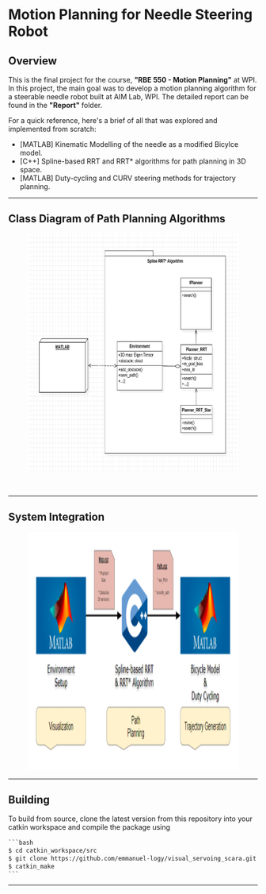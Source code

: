# Motion Planning for Needle Steering Robot

## Overview
This is the final project for the course, **"RBE 550 - Motion Planning"** at WPI. In this project, the main goal was to develop a motion planning algorithm for a steerable needle robot built at AIM Lab, WPI. The detailed report can be found in the **"Report"** folder. 

For a quick reference, here's a brief of all that was explored and implemented from scratch:
- [MATLAB] Kinematic Modelling of the needle as a modified Bicylce model.
- [C++] Spline-based RRT and RRT* algorithms for path planning in 3D space.
- [MATLAB] Duty-cycling and CURV steering methods for trajectory planning.

---
## Class Diagram of Path Planning Algorithms
<figure>
    <img src="src/project/media/classDiagram.png" height="480" width="896" />
</figure>
<br>


---
## System Integration
<figure>
    <img src="src/project/media/SI.png" height="480" width="896" />
</figure>


---
## Building

To build from source, clone the latest version from this repository into your catkin workspace and compile the package using

	```bash
	$ cd catkin_workspace/src
	$ git clone https://github.com/emmanuel-logy/visual_servoing_scara.git
	$ catkin_make
	```
---
